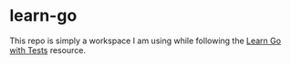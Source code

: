 learn-go
========

This repo is simply a workspace I am using while following the [Learn Go with Tests](https://quii.gitbook.io/learn-go-with-tests/) resource.

